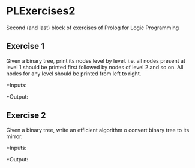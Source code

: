 # PLExercises2

Second (and last) block of exercises of Prolog for Logic Programming

## Exercise 1

Given a binary tree, print its nodes level by level. i.e. all nodes present
at level 1 should be printed first followed by nodes of level 2 and so on.
All nodes for any level should be printed from left to right.

*Inputs:

*Output:

## Exercise 2

Given a binary tree, write an efficient algorithm o convert binary tree
to its mirror.

*Inputs:

*Output:
